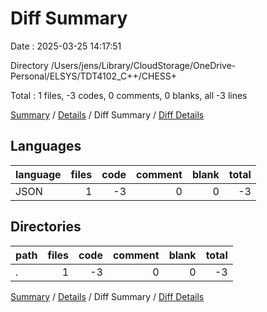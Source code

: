 # Diff Summary

Date : 2025-03-25 14:17:51

Directory /Users/jens/Library/CloudStorage/OneDrive-Personal/ELSYS/TDT4102_C++/CHESS+

Total : 1 files,  -3 codes, 0 comments, 0 blanks, all -3 lines

[Summary](results.md) / [Details](details.md) / Diff Summary / [Diff Details](diff-details.md)

## Languages
| language | files | code | comment | blank | total |
| :--- | ---: | ---: | ---: | ---: | ---: |
| JSON | 1 | -3 | 0 | 0 | -3 |

## Directories
| path | files | code | comment | blank | total |
| :--- | ---: | ---: | ---: | ---: | ---: |
| . | 1 | -3 | 0 | 0 | -3 |

[Summary](results.md) / [Details](details.md) / Diff Summary / [Diff Details](diff-details.md)